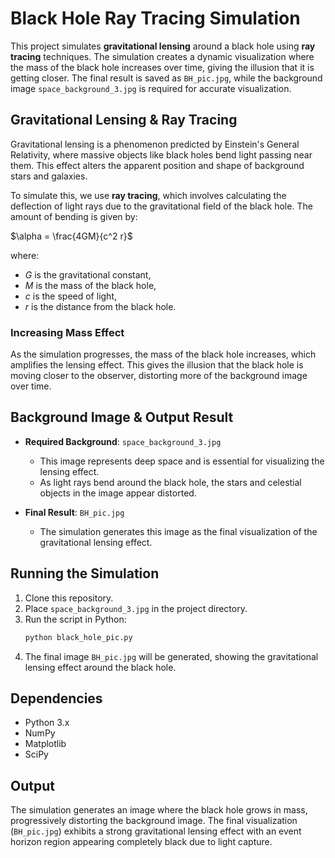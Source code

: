 # Black Hole Ray Tracing Simulation

This project simulates **gravitational lensing** around a black hole using **ray tracing** techniques. The simulation creates a dynamic visualization where the mass of the black hole increases over time, giving the illusion that it is getting closer. The final result is saved as `BH_pic.jpg`, while the background image `space_background_3.jpg` is required for accurate visualization.

## Gravitational Lensing & Ray Tracing

Gravitational lensing is a phenomenon predicted by Einstein's General Relativity, where massive objects like black holes bend light passing near them. This effect alters the apparent position and shape of background stars and galaxies.

To simulate this, we use **ray tracing**, which involves calculating the deflection of light rays due to the gravitational field of the black hole. The amount of bending is given by:

$\alpha = \frac{4GM}{c^2 r}$

where:
- $G$ is the gravitational constant,
- $M$ is the mass of the black hole,
- $c$ is the speed of light,
- $r$ is the distance from the black hole.

### Increasing Mass Effect

As the simulation progresses, the mass of the black hole increases, which amplifies the lensing effect. This gives the illusion that the black hole is moving closer to the observer, distorting more of the background image over time.

## Background Image & Output Result

- **Required Background**: `space_background_3.jpg`
  - This image represents deep space and is essential for visualizing the lensing effect.
  - As light rays bend around the black hole, the stars and celestial objects in the image appear distorted.

- **Final Result**: `BH_pic.jpg`
  - The simulation generates this image as the final visualization of the gravitational lensing effect.

## Running the Simulation

1. Clone this repository.
2. Place `space_background_3.jpg` in the project directory.
3. Run the script in Python:
   ```bash
   python black_hole_pic.py
   ```
4. The final image `BH_pic.jpg` will be generated, showing the gravitational lensing effect around the black hole.

## Dependencies

- Python 3.x
- NumPy
- Matplotlib
- SciPy

## Output

The simulation generates an image where the black hole grows in mass, progressively distorting the background image. The final visualization (`BH_pic.jpg`) exhibits a strong gravitational lensing effect with an event horizon region appearing completely black due to light capture. 



